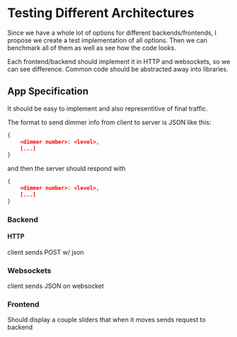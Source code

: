 # Testing Different Architectures

Since we have a whole lot of options for different backends/frontends, I propose
we create a test implementation of all options. Then we can benchmark all of them
as well as see how the code looks.

Each frontend/backend should implement it in HTTP and websockets, so
we can see difference. Common code should be abstracted away into libraries.

## App Specification
It should be easy to implement and also representitive of final traffic.

The format to send dimmer info from client to server is JSON like this:

```json
{
    <dimmer number>: <level>,
    [...]
}
```

and then the server should respond with

```json
{
    <dimmer number>: <level>,
    [...]
}
```


### Backend
#### HTTP
client sends POST w/ json

### Websockets
client sends JSON on websocket

### Frontend
Should display a couple sliders that when it moves sends request to backend



